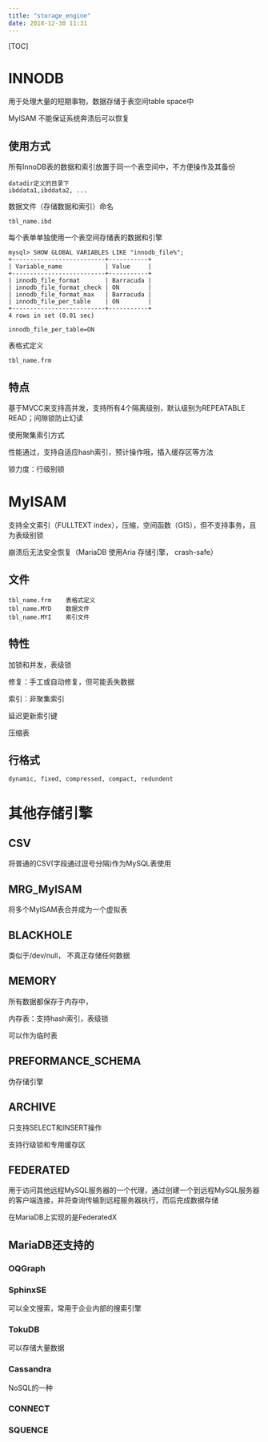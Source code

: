 ```yaml
---
title: "storage_engine"
date: 2018-12-30 11:31
---
```



[TOC]



# INNODB

用于处理大量的短期事物，数据存储于表空间table space中

MyISAM 不能保证系统奔溃后可以恢复



## 使用方式

所有InnoDB表的数据和索引放置于同一个表空间中，不方便操作及其备份

```
datadir定义的目录下
ibddata1,ibddata2, ...
```

数据文件（存储数据和索引）命名

```
tbl_name.ibd 
```





每个表单单独使用一个表空间存储表的数据和引擎

```
mysql> SHOW GLOBAL VARIABLES LIKE "innodb_file%";
+--------------------------+-----------+
| Variable_name            | Value     |
+--------------------------+-----------+
| innodb_file_format       | Barracuda |
| innodb_file_format_check | ON        |
| innodb_file_format_max   | Barracuda |
| innodb_file_per_table    | ON        |
+--------------------------+-----------+
4 rows in set (0.01 sec)

innodb_file_per_table=ON
```

表格式定义

```
tbl_name.frm
```



## 特点

基于MVCC来支持高并发，支持所有4个隔离级别，默认级别为REPEATABLE READ；间隙锁防止幻读

使用聚集索引方式

性能通过，支持自适应hash索引，预计操作哦，插入缓存区等方法

锁力度：行级别锁





# MyISAM

支持全文索引（FULLTEXT index），压缩，空间函数（GIS），但不支持事务，且为表级别锁

崩溃后无法安全恢复（MariaDB 使用Aria 存储引擎， crash-safe）



## 文件

```
tbl_name.frm 	表格式定义
tbl_name.MYD 	数据文件
tbl_name.MYI	索引文件
```



## 特性

加锁和并发，表级锁

修复：手工或自动修复，但可能丢失数据

索引：非聚集索引

延迟更新索引键

压缩表



## 行格式

```
dynamic, fixed, compressed, compact, redundent
```





# 其他存储引擎

## CSV

将普通的CSV(字段通过逗号分隔)作为MySQL表使用



## MRG_MyISAM

将多个MyISAM表合并成为一个虚拟表



## BLACKHOLE

类似于/dev/null， 不真正存储任何数据



## MEMORY

所有数据都保存于内存中，

内存表：支持hash索引，表级锁

可以作为临时表



## PREFORMANCE_SCHEMA

伪存储引擎



## ARCHIVE

只支持SELECT和INSERT操作

支持行级锁和专用缓存区





## FEDERATED

用于访问其他远程MySQL服务器的一个代理，通过创建一个到远程MySQL服务器的客户端连接，并将查询传输到远程服务器执行，而后完成数据存储

在MariaDB上实现的是FederatedX



## MariaDB还支持的

### OQGraph



### SphinxSE

可以全文搜索，常用于企业内部的搜索引擎



### TokuDB

可以存储大量数据



### Cassandra

NoSQL的一种



### CONNECT



### SQUENCE







